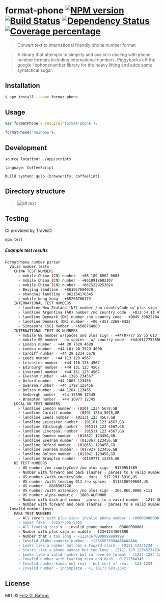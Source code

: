 # format-phone [![NPM version][npm-image]][npm-url] [![Build Status][travis-image]][travis-url] [![Dependency Status][daviddm-image]][daviddm-url] [![Coverage percentage][coveralls-image]][coveralls-url]
> Convert text to international friendly phone number format

> A library that attempts to simplify and assist in dealing with phone number formats including international numbers. 
Piggybacks off the google libphonenumber library for the heavy lifting and adds some syntactical sugar. 



## Installation

```sh
$ npm install --save format-phone
```

## Usage

```javascript
var formatPhone = require('format-phone');

formatPhone('Rainbow');

```

## Development

```
source location: ./app/scripts

language: CoffeeScript

build system: gulp (browserify, coffeelint)

```

## Directory structure

> ![alt text][directory-image]


## Testing

CI provided by TravisCI

`npm test`

##### Example test results

```sh
FormatPhone number parser
  Valid number tests
    CHINA TEST NUMBERS
      ✓ mobile China (CN) number - +86 189 6902 0603
      ✓ mobile China (CN) number - +8618918682107
      ✓ mobile China (CN) number - +8615229253024
      ✓ Beijing landline - +861057684020
      ✓ shanghai landline - 862154170345
      ✓ mobile hong kong - +85260700179
    INTERNATIONAL TEST NUMBERS
      ✓ landline New Zealand (NZ) number /no countryCode w/ plus sign - +64 6 833 6001
      ✓ landline Argentina (AR) number /no country code - +011 54 11 4727 1158
      ✓ landline Denmark (DK) number /no country code - +0045 30822784
      ✓ landline Denmark (DK) number - +00 (45) 3268-8422
      ✓ Singapore (SG) number - +6568764880
    INTERNATIONAL TEST UK NUMBERS
      ✓ mobile GB number w/spaces and plus sign - +44(0)777 55 55 613
      ✓ mobile GB number - no spaces - w/ country code - +44(0)7775555613
      ✓ London number - +44 20 7529 4600
      ✓ London number - +44 (0) 20 7529 4600
      ✓ Cardiff number - +44 29 1234 5678
      ✓ Leeds number - +44 113 123 4567
      ✓ Leicester number - +44 116 123 4567
      ✓ Edinburgh number - +44 131 123 4567
      ✓ Liverpool number - +44 151 123 4567
      ✓ Evesham number - +44 1386 234567
      ✓ Oxford number - +44 1865 123456
      ✓ Swansea number - +44 1792 123456
      ✓ Bolton number - +44 1204 123456
      ✓ Sedbergh number - +44 15396 12345
      ✓ Brampton number - +44 16977 12345
    LOCAL UK TEST NUMBERS
      ✓ landline London number - (020) 1234 5678,GB
      ✓ landline Cardiff number - (029) 1234 5678,GB
      ✓ landline Leeds number - (0113) 123 4567,GB
      ✓ landline Leicester number - (0116) 123 4567,GB
      ✓ landline Edinburgh number - (0131) 123 4567,GB
      ✓ landline Liverpool number - (0151) 123 4567,GB
      ✓ landline Dundee number - (01382) 123456,GB
      ✓ landline Evesham number - (01386) 123456,GB
      ✓ landline Oxford number - (01865) 123456,GB
      ✓ landline Swansea number - (01792) 123456,GB
      ✓ landline Bolton number - (01204) 123456,GB
      ✓ landline Brampton number - (016977) 12345,GB
    US TEST NUMBERS
      ✓ US number /no countryCode /no plus sign - 9179951689
      ✓ Number with forward and back slashes - parses to a valid number - 0212\345/6789
      ✓ US number /with countryCode - dots - 917.291.5910,US
      ✓ US number /with leading 011 /no spaces - 0113106999684,US
      ✓ US number - 8886563726
      ✓ US number /with extension /no plus sign - 203.866.8886 x111
      ✓ US number alpha-numeric - 1800-ALPHNUM
      ✓ Number with dash and comma - parses to a valid number - 1212-364,4321
      ✓ Number with forward and back slashes - parses to a valid number - 0212\345/6789
  Invalid number tests
    FAKE TEST NUMBERS
      ✓ All zero's with plus sign- invalid phone number - +00000000000
      ✓ Super fake - (555)-555-5555
      ✓ All leading zero's - invalid phone number - 00000000001
      ✓ Number with plus sign in middle - 123+1234567890
      ✓ Number that's too long - +12345678909999999999
      ✓ Invalid Alpha-numeric number - +1234567890AAAAAAAAAA
      ✓ Looks like a number but has a foward slash - (012) 123/1234
      ✓ Starts like a phone number but too long - (212) 123 12345234234234234234234
      ✓ Looks like a valid number but in reverse format - (123)-1234-123
      ✓ Invalid number with leading zero and dash - 0-212364345
      ✓ Invalid number-kinda not real - but sort of real - 123-1234
      ✓ Invalid number - incomplete - +1 (617) 603-23xx

```

## License

MIT © [Fritz G. Batroni](https://fritzbatroni.wordpress.com/)


[npm-image]: https://badge.fury.io/js/format-phone.svg
[npm-url]: https://npmjs.org/package/format-phone
[travis-image]: https://travis-ci.org/fbatroni/format-phone.svg?branch=master
[travis-url]: https://travis-ci.org/fbatroni/format-phone
[daviddm-image]: https://david-dm.org/fbatroni/format-phone.svg?theme=shields.io
[daviddm-url]: https://david-dm.org/fbatroni/format-phone
[coveralls-image]: https://coveralls.io/repos/fbatroni/format-phone/badge.svg
[coveralls-url]: https://coveralls.io/r/fbatroni/format-phone
[directory-image]: https://github.com/fbatroni/format-phone/raw/master/common/images/tree.png "Directory Structure"

